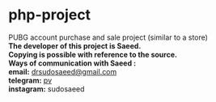 # php-project
PUBG account purchase and sale project (similar to a store)<br>
**The developer of this project is Saeed.**<br>
**Copying is possible with reference to the source.**<br>
**Ways of communication with Saeed :**<br>
**email:** drsudosaeed@gmail.com<br>
**telegram:** <a href='https://t.me/iioove'>pv</a><br>
**instagram:** sudosaeed
